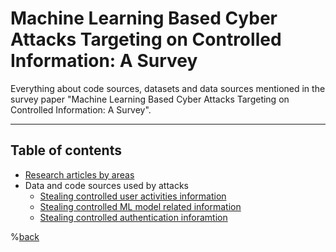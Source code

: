 # Machine Learning Based Cyber Attacks Targeting on Controlled Information: A Survey

Everything about code sources, datasets and data sources mentioned in the survey paper "Machine Learning Based Cyber Attacks Targeting on Controlled Information: A Survey".

_ _ _

## Table of contents
* [Research articles by areas](paper.md) 
* Data and code sources used by attacks
  * [Stealing controlled user activities information](user_activities.md)
  * [Stealing controlled ML model related information](ml_model_related.md)
  * [Stealing controlled authentication inforamtion](authentication.md)
  



%[back](https://github.com/skyInGitHub/Machine-Learning-Based-Cyber-Attacks-Targeting-on-Controlled-Information-A-Survey)
